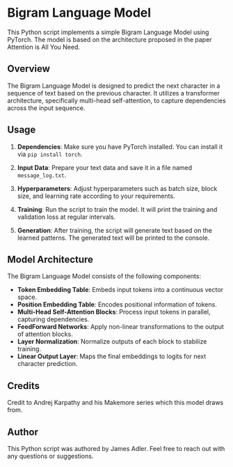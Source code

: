 # Bigram Language Model

This Python script implements a simple Bigram Language Model using PyTorch. The model is based on the architecture proposed in the paper Attention is All You Need.
## Overview

The Bigram Language Model is designed to predict the next character in a sequence of text based on the previous character. It utilizes a transformer architecture, specifically multi-head self-attention, to capture dependencies across the input sequence.

## Usage

1. **Dependencies**: Make sure you have PyTorch installed. You can install it via `pip install torch`.

2. **Input Data**: Prepare your text data and save it in a file named `message_log.txt`.

3. **Hyperparameters**: Adjust hyperparameters such as batch size, block size, and learning rate according to your requirements.

4. **Training**: Run the script to train the model. It will print the training and validation loss at regular intervals.

5. **Generation**: After training, the script will generate text based on the learned patterns. The generated text will be printed to the console.

## Model Architecture

The Bigram Language Model consists of the following components:

- **Token Embedding Table**: Embeds input tokens into a continuous vector space.
- **Position Embedding Table**: Encodes positional information of tokens.
- **Multi-Head Self-Attention Blocks**: Process input tokens in parallel, capturing dependencies.
- **FeedForward Networks**: Apply non-linear transformations to the output of attention blocks.
- **Layer Normalization**: Normalize outputs of each block to stabilize training.
- **Linear Output Layer**: Maps the final embeddings to logits for next character prediction.

## Credits

Credit to Andrej Karpathy and his Makemore series which this model draws from. 

## Author

This Python script was authored by James Adler. Feel free to reach out with any questions or suggestions.
